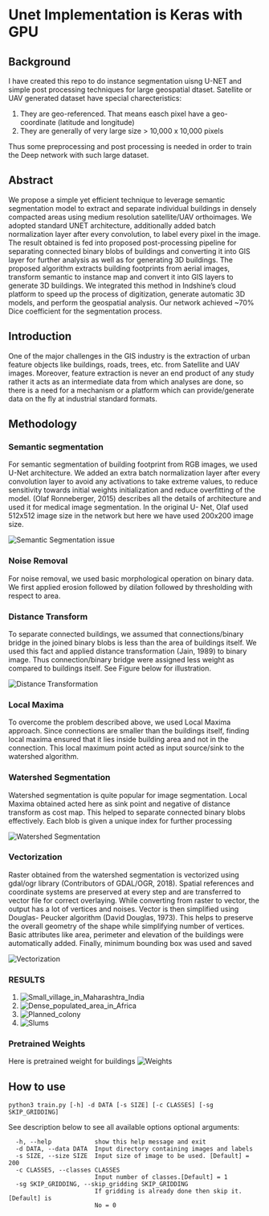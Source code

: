 # Unet Implementation is Keras with GPU

## Background
I have created this repo to do instance segmentation uisng U-NET and simple post processing techniques for large geospatial dtaset.
Satellite or UAV generated dataset have special charecteristics:

1. They are geo-referenced. That means easch pixel have a geo-coordinate (latitude and longitude) 
2. They are generally of very large size > 10,000 x 10,000 pixels

Thus some preprocessing and post processing is needed in order to train the Deep network with such large dataset.

## Abstract
We propose a simple yet efficient technique to leverage semantic segmentation model to extract and separate individual buildings in densely compacted areas using medium resolution satellite/UAV orthoimages. We adopted standard UNET architecture, additionally added batch normalization layer after every convolution, to label every pixel in the image. The result obtained is fed into proposed post-processing pipeline for separating connected binary blobs of buildings and converting it into GIS layer for further analysis as well as for generating 3D buildings. The proposed algorithm extracts building footprints from aerial images, transform semantic to instance map and convert it into GIS layers to generate 3D buildings. We integrated this method in Indshine’s cloud platform to speed up the process of digitization, generate automatic 3D models, and perform the geospatial analysis. Our network achieved ~70% Dice coefficient for the segmentation process.

## Introduction
One of the major challenges in the GIS industry is the extraction of urban feature objects like buildings, roads, trees, etc. from Satellite and UAV images. Moreover, feature extraction is never an end product of any study rather it acts as an intermediate data from which analyses are done, so there is a need for a mechanism or a platform which can provide/generate data on the fly at industrial standard formats.

## Methodology
### Semantic segmentation

For semantic segmentation of building footprint from RGB images, we used U-Net architecture. We added an extra batch normalization layer after every convolution layer to avoid any activations to take extreme values, to reduce sensitivity towards initial weights initialization and reduce overfitting of the model. (Olaf Ronneberger, 2015) describes all the details of architecture and used it for medical image segmentation. In the original U- Net, Olaf used 512x512 image size in the network but here we have used 200x200 image size. 

![Semantic Segmentation issue](https://github.com/ManishSahu53/geospatial_unet/blob/master/images/Connected%20Blobs.png)


### Noise Removal
For noise removal, we used basic morphological operation on binary data. We first applied erosion followed by dilation followed by thresholding with respect to area.

### Distance Transform
To separate connected buildings, we assumed that connections/binary bridge in the joined binary blobs is less than the area of buildings itself. We used this fact and applied distance transformation (Jain, 1989) to binary image. Thus connection/binary bridge were assigned less weight as compared to buildings itself. See Figure below for illustration.

![Distance Transformation](https://github.com/ManishSahu53/geospatial_unet/blob/master/images/Distance%20Transform.png)

### Local Maxima
To overcome the problem described above, we used Local Maxima approach. Since connections are smaller than the buildings itself, finding local maxima ensured that it lies inside building area and not in the connection. This local maximum point acted as input source/sink to the watershed algorithm.

### Watershed Segmentation
Watershed segmentation is quite popular for image segmentation. Local Maxima obtained acted here as sink point and negative of distance transform as cost map. This helped to separate connected binary blobs effectively. Each blob is given a unique index for further processing

![Watershed Segmentation](https://github.com/ManishSahu53/geospatial_unet/blob/master/images/Watershed.png)

### Vectorization
Raster obtained from the watershed segmentation is vectorized using gdal/ogr library (Contributors of GDAL/OGR, 2018). Spatial references and coordinate systems are preserved at every step and are transferred to vector file for correct overlaying. While converting from raster to vector, the output has a lot of vertices and noises. Vector is then simplified using Douglas- Peucker algorithm (David Douglas, 1973). This helps to preserve the overall geometry of the shape while simplifying number of vertices. Basic attributes like area, perimeter and elevation of the buildings were automatically added. Finally, minimum bounding box was used and saved

![Vectorization](https://github.com/ManishSahu53/geospatial_unet/blob/master/images/BoundingBox.png)


### RESULTS
1. ![Small_village_in_Maharashtra_India](https://github.com/ManishSahu53/geospatial_unet/blob/master/images/LC.png)
2. ![Dense_populated_area_in_Africa](https://github.com/ManishSahu53/geospatial_unet/blob/master/images/Africa.png)
3. ![Planned_colony](https://github.com/ManishSahu53/geospatial_unet/blob/master/images/Planned.png)
4. ![Slums](https://github.com/ManishSahu53/geospatial_unet/blob/master/images/Slums.png)

### Pretrained Weights
Here is pretrained weight for buildings ![Weights](https://drive.google.com/file/d/1scRiEocm7kyngmy3-OWW796gYjvBkcf_/view)

## How to use
```
python3 train.py [-h] -d DATA [-s SIZE] [-c CLASSES] [-sg SKIP_GRIDDING]
```

See description below to see all available options
optional arguments:
```
  -h, --help            show this help message and exit
  -d DATA, --data DATA  Input directory containing images and labels
  -s SIZE, --size SIZE  Input size of image to be used. [Default] = 200
  -c CLASSES, --classes CLASSES
                        Input number of classes.[Default] = 1
  -sg SKIP_GRIDDING, --skip_gridding SKIP_GRIDDING
                        If gridding is already done then skip it. [Default] is
                        No = 0
```
